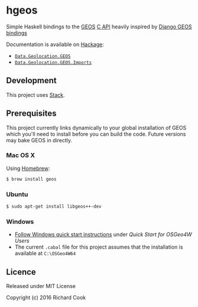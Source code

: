 # hgeos

Simple Haskell bindings to the [GEOS][geos] [C API][capi] heavily inspired by
[Django GEOS bindings][django-gis]

Documentation is available on [Hackage][hackage]:

* [`Data.Geolocation.GEOS`][data-geolocation-geos]
* [`Data.Geolocation.GEOS.Imports`][data-geolocation-geos-imports]

## Development

This project uses [Stack][stack].

## Prerequisites

This project currently links dynamically to your global installation
of GEOS which you'll need to install before you can build the code.
Future versions may bake GEOS in directly.

### Mac OS X

Using [Homebrew][homebrew]:

```bash
$ brew install geos
```

### Ubuntu

```bash
$ sudo apt-get install libgeos++-dev
```

### Windows

* [Follow Windows quick start instructions][windows-quick-start] under
_Quick Start for OSGeo4W Users_
* The current `.cabal` file for this project assumes that the installation is
available at `C:\OSGeo4W64`

## Licence

Released under MIT License

Copyright (c) 2016 Richard Cook

[capi]: http://geos.osgeo.org/doxygen/geos__c_8h_source.html
[data-geolocation-geos]: http://hackage.haskell.org/package/hgeos/docs/Data-Geolocation-GEOS.html
[data-geolocation-geos-imports]: http://hackage.haskell.org/package/hgeos/docs/Data-Geolocation-GEOS-Imports.html
[django-gis]: https://github.com/django/django/tree/master/django/contrib/gis/geos
[geos]: https://trac.osgeo.org/geos/
[hackage]: http://hackage.haskell.org/
[homebrew]: http://brew.sh/
[stack]: https://haskellstack.org/
[windows-quick-start]: https://trac.osgeo.org/osgeo4w/
